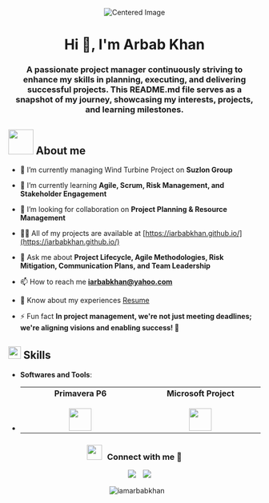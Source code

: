 <p align="center">
  <img src="https://miro.medium.com/1*5YZ0iRIg34qXgH5ja5nNbA.gif" alt="Centered Image" />
</p>
<h1 align="center">Hi 👋, I'm Arbab Khan</h1>
<h3 align="center">A passionate project manager continuously striving to enhance my skills in planning, executing, and delivering successful projects. This README.md file serves as a snapshot of my journey, showcasing my interests, projects, and learning milestones.</h3>

## <picture><img src = "https://github.com/7oSkaaa/7oSkaaa/blob/main/Images/about_me.gif?raw=true" width = 50px></picture> About me
- 🔭 I’m currently managing Wind Turbine Project on **Suzlon Group**

- 🌱 I’m currently learning **Agile, Scrum, Risk Management, and Stakeholder Engagement**

- 🤝 I’m looking for collaboration on **Project Planning & Resource Management**

- 👨‍💻 All of my projects are available at [https://iarbabkhan.github.io/](https://iarbabkhan.github.io/)

- 💬 Ask me about **Project Lifecycle, Agile Methodologies, Risk Mitigation, Communication Plans, and Team Leadership**

- 📫 How to reach me **iarbabkhan@yahoo.com**

- 📄 Know about my experiences [Resume](https://drive.google.com)

- ⚡ Fun fact **In project management, we're not just meeting deadlines; we're aligning visions and enabling success! 🌉**


## <img src="https://media2.giphy.com/media/QssGEmpkyEOhBCb7e1/giphy.gif?cid=ecf05e47a0n3gi1bfqntqmob8g9aid1oyj2wr3ds3mg700bl&rid=giphy.gif" width ="25"><b> Skills</b>
- **Softwares and Tools**:
- 
   <table> <tbody> <tr valign="top"> <td width="25%" align="center"> <span><b>Primavera P6</b></span><br><br> <img height="45px" src="https://play-lh.googleusercontent.com/z87Px8yV2bVg3QHSIXWUxsitJidAugYKpXIiL2vaKaKe-3TjaEAPSj4bnFNWTLU22oja"> </td> <td width="25%" align="center"> <span><b>Microsoft Project</b></span><br><br> <img height="45px" src="https://encrypted-tbn0.gstatic.com/images?q=tbn:ANd9GcTC4acrD0q110pSYKdf4IBTxHTraqUpKABvrw&s"> </td> </tr> </tbody> </table>

<h3 align="center" > <img src="https://media.giphy.com/media/iY8CRBdQXODJSCERIr/giphy.gif" width="30" height="30" style="margin-right: 10px;">Connect with me 🤝 </h3>

<p align="center">

 <div align="center"  class="icons-social" style="margin-left: 10px;">
        <a style="margin-left: 10px;"  target="_blank" href="https://in.linkedin.com/in/arbabkhan579">
			<img src="https://img.icons8.com/doodle/40/000000/linkedin--v2.png"></a>
        <a style="margin-left: 10px;" target="_blank" href="https://github.com/iamarbabkhan">
		<img src="https://img.icons8.com/doodle/40/000000/github--v1.png"></a>

<p align="center">
<p><img align="center" src="https://github-readme-streak-stats.herokuapp.com/?user=iamarbabkhan&" alt="iamarbabkhan" /></p>
